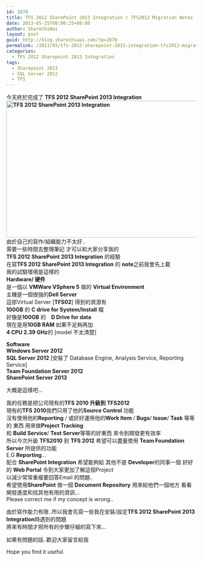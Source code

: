 ```yaml
---
id: 2870
title: TFS 2012 SharePoint 2013 Integration / TFS2012 Migration Notes
date: 2013-05-15T00:00:25+08:00
author: ShareChiWai
layout: post
guid: http://blog.sharechiwai.com/?p=2870
permalink: /2013/05/tfs-2012-sharepoint-2013-integration-tfs2012-migration-notes/
categories:
  - TFS 2012 Sharepoint 2013 Integration
tags:
  - Sharepoint 2013
  - SQL Server 2012
  - TFS
---
```

今天終於完成了 **TFS 2012 SharePoint 2013 Integration  
[<img class="alignnone size-full wp-image-2871" alt="TFS 2012 SharePoint 2013 Integration" src="https://i1.wp.com/blog.sharechiwai.com/wp-content/uploads/2013/09/1270584_10151871116071399_1968886502_o.jpg?resize=625%2C362" width="625" height="362" data-recalc-dims="1" />](https://i1.wp.com/blog.sharechiwai.com/wp-content/uploads/2013/09/1270584_10151871116071399_1968886502_o.jpg)**  
由於自己的寫作/組織能力不太好..  
需要一些時間去整理筆記 才可以和大家分享我的  
**TFS 2012 SharePoint 2013 Integration** 的經驗  
在寫**TFS 2012 SharePoint 2013 Integration** 的 **note**之前我會先上載  
我的試驗環境是這樣的  
**Hardware/ 硬件**  
是一個以 **VMWare VSphere 5** 做的 **Virtual Environment**  
主機是一個很強的**Dell Server**  
這部Virtual Server [**TFS02**] 得到的資源有  
**100GB** 的 **C drive for System/Install** 檔  
好像是**100GB** 的　**D Drive for data**  
現在是用**10GB RAM** 如果不足夠再加  
**4 CPU 2.39 GHz**的 [model 不太清楚]

**Software**  
**Windows Server 2012**  
**SQL Server 2012** [安裝了 Database Engine, Analysis Service, Reporting Service]  
**Team Foundation Server 2012**  
**SharePoint Server 2013**

大概是這樣吧&#8230;

我的任務是把公司現有的**TFS 2010 升級到 TFS2012**  
現有的**TFS 2010**我們只用了他的**Source Control** 功能  
沒有使用他的**Reporting** / 或好好運用他的**Work Item** / **Bugs**/ **Issue**/ **Task** 等等的 東西 用來做**Project Tracking**  
和 **Build Service**/ **Test Server**等等的好東西 來令到開發更有效率  
所以今次升級 **TFS2010** 到 **TFS 2012** 希望可以盡量使用 **Team Foundation Server** 所提供的功能  
E.G **Reporting**&#8230;  
配合 **SharePoint Integration** 希望能夠給 其他不是 **Developer**的同事一個 好好的 **Web Portal** 令到大家更加了解這個Project  
以減少常常重複要回答Email 的問題..  
希望使用**SharePoint** 做一個 **Document Repository** 用來給他們一個地方 看看開發進度和找其他有用的資訊&#8230;  
Please correct me if my concept is wrong..

由於寫作能力有限..所以我會先寫一些我在安裝/設定**TFS 2012 SharePoint 2013 Integration**時遇到的問題  
將來有時間才把所有的步驟仔細的寫下來&#8230;

如果有問題的話..歡迎大家留言給我

Hope you find it useful.